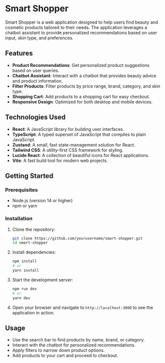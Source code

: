 # Smart Shopper

Smart Shopper is a web application designed to help users find beauty and cosmetic products tailored to their needs. The application leverages a chatbot assistant to provide personalized recommendations based on user input, skin type, and preferences.

## Features

- **Product Recommendations**: Get personalized product suggestions based on user queries.
- **Chatbot Assistant**: Interact with a chatbot that provides beauty advice and product information.
- **Filter Products**: Filter products by price range, brand, category, and skin type.
- **Shopping Cart**: Add products to a shopping cart for easy checkout.
- **Responsive Design**: Optimized for both desktop and mobile devices.

## Technologies Used

- **React**: A JavaScript library for building user interfaces.
- **TypeScript**: A typed superset of JavaScript that compiles to plain JavaScript.
- **Zustand**: A small, fast state-management solution for React.
- **Tailwind CSS**: A utility-first CSS framework for styling.
- **Lucide React**: A collection of beautiful icons for React applications.
- **Vite**: A fast build tool for modern web projects.

## Getting Started

### Prerequisites

- Node.js (version 14 or higher)
- npm or yarn

### Installation

1. Clone the repository:
   ```bash
   git clone https://github.com/yourusername/smart-shopper.git
   cd smart-shopper
   ```

2. Install dependencies:
   ```bash
   npm install
   # or
   yarn install
   ```

3. Start the development server:
   ```bash
   npm run dev
   # or
   yarn dev
   ```

4. Open your browser and navigate to `http://localhost:3000` to see the application in action.

## Usage

- Use the search bar to find products by name, brand, or category.
- Interact with the chatbot for personalized recommendations.
- Apply filters to narrow down product options.
- Add products to your cart and proceed to checkout.
